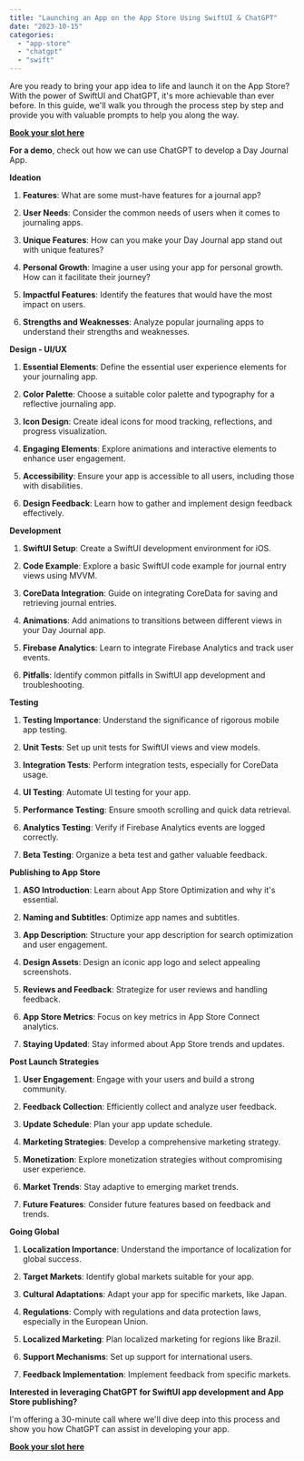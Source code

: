 ```yaml
---
title: "Launching an App on the App Store Using SwiftUI & ChatGPT"
date: "2023-10-15"
categories: 
  - "app-store"
  - "chatgpt"
  - "swift"
---
```


Are you ready to bring your app idea to life and launch it on the App Store? With the power of SwiftUI and ChatGPT, it's more achievable than ever before. In this guide, we'll walk you through the process step by step and provide you with valuable prompts to help you along the way.

**[Book your slot here](https://rshankar.com/app-and-launch-with-chatgpt/)**

**For a demo**, check out how we can use ChatGPT to develop a Day Journal App.

**Ideation**

1. **Features**: What are some must-have features for a journal app?

3. **User Needs**: Consider the common needs of users when it comes to journaling apps.

5. **Unique Features**: How can you make your Day Journal app stand out with unique features?

7. **Personal Growth**: Imagine a user using your app for personal growth. How can it facilitate their journey?

9. **Impactful Features**: Identify the features that would have the most impact on users.

11. **Strengths and Weaknesses**: Analyze popular journaling apps to understand their strengths and weaknesses.

**Design - UI/UX**

1. **Essential Elements**: Define the essential user experience elements for your journaling app.

3. **Color Palette**: Choose a suitable color palette and typography for a reflective journaling app.

5. **Icon Design**: Create ideal icons for mood tracking, reflections, and progress visualization.

7. **Engaging Elements**: Explore animations and interactive elements to enhance user engagement.

9. **Accessibility**: Ensure your app is accessible to all users, including those with disabilities.

11. **Design Feedback**: Learn how to gather and implement design feedback effectively.

**Development**

1. **SwiftUI Setup**: Create a SwiftUI development environment for iOS.

3. **Code Example**: Explore a basic SwiftUI code example for journal entry views using MVVM.

5. **CoreData Integration**: Guide on integrating CoreData for saving and retrieving journal entries.

7. **Animations**: Add animations to transitions between different views in your Day Journal app.

9. **Firebase Analytics**: Learn to integrate Firebase Analytics and track user events.

11. **Pitfalls**: Identify common pitfalls in SwiftUI app development and troubleshooting.

**Testing**

1. **Testing Importance**: Understand the significance of rigorous mobile app testing.

3. **Unit Tests**: Set up unit tests for SwiftUI views and view models.

5. **Integration Tests**: Perform integration tests, especially for CoreData usage.

7. **UI Testing**: Automate UI testing for your app.

9. **Performance Testing**: Ensure smooth scrolling and quick data retrieval.

11. **Analytics Testing**: Verify if Firebase Analytics events are logged correctly.

13. **Beta Testing**: Organize a beta test and gather valuable feedback.

**Publishing to App Store**

1. **ASO Introduction**: Learn about App Store Optimization and why it's essential.

3. **Naming and Subtitles**: Optimize app names and subtitles.

5. **App Description**: Structure your app description for search optimization and user engagement.

7. **Design Assets**: Design an iconic app logo and select appealing screenshots.

9. **Reviews and Feedback**: Strategize for user reviews and handling feedback.

11. **App Store Metrics**: Focus on key metrics in App Store Connect analytics.

13. **Staying Updated**: Stay informed about App Store trends and updates.

**Post Launch Strategies**

1. **User Engagement**: Engage with your users and build a strong community.

3. **Feedback Collection**: Efficiently collect and analyze user feedback.

5. **Update Schedule**: Plan your app update schedule.

7. **Marketing Strategies**: Develop a comprehensive marketing strategy.

9. **Monetization**: Explore monetization strategies without compromising user experience.

11. **Market Trends**: Stay adaptive to emerging market trends.

13. **Future Features**: Consider future features based on feedback and trends.

**Going Global**

1. **Localization Importance**: Understand the importance of localization for global success.

3. **Target Markets**: Identify global markets suitable for your app.

5. **Cultural Adaptations**: Adapt your app for specific markets, like Japan.

7. **Regulations**: Comply with regulations and data protection laws, especially in the European Union.

9. **Localized Marketing**: Plan localized marketing for regions like Brazil.

11. **Support Mechanisms**: Set up support for international users.

13. **Feedback Implementation**: Implement feedback from specific markets.

**Interested in leveraging ChatGPT for SwiftUI app development and App Store publishing?**

I'm offering a 30-minute call where we'll dive deep into this process and show you how ChatGPT can assist in developing your app.

**[Book your slot here](https://rshankar.com/app-and-launch-with-chatgpt/)**
